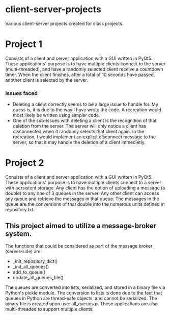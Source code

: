 # client-server-projects
Various client-server projects created for class projects.

# Project 1
Consists of a client and server application with a GUI written in PyQt5. These applications' purpose is to have multiple clients connect to the server (multi-threaded), and have a randomly selected client receive a countdown timer. When the client finishes, after a total of 10 seconds have passed, another client is selected by the server.
### Issues faced
 - Deleting a client correctly seems to be a large issue to handle for. My guess is, it is due to the way I have wrote the code. A recreation would most likely be written using simpler code.
 - One of the sub-issues with deleting a client is the recognition of that deletion from the server. The server will only notice a client has disconnected when it randomly selects that client again. In the recreation, I would implement an explicit disconnect message to the server, so that it may handle the deletion of a client immedietly.

# Project 2
Consists of a client and server application with a GUI written in PyQt5. These applications' purpose is to have multiple clients connect to a server with persistent storage. Any client has the option of uploading a message (a double) to any one of 3 queues in the server. Any other client can access any queue and retrieve the messages in that queue. The messages in the queue are the conversions of that double into the numerous units defined in repository.txt.
## This project aimed to utilize a message-broker system.
The functions that could be considered as part of the message broker (server-side) are:
 - _init_repository_dict()
 - _init_all_queues()
 - add_to_queue()
 - update_all_queues_file()

The queues are converted into lists, serialized, and stored in a binary file via Python's pickle module. The conversion to lists is done due to the fact that queues in Python are thread-safe objects, and cannot be serialized. The binary file is created upon use: all_queues.p.
These applications are also multi-threaded to support multiple clients.

